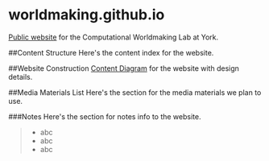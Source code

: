 # worldmaking.github.io
[Public website](http://worldmaking.github.io) for the Computational Worldmaking Lab at York.

##Content Structure
Here's the content index for the website.

##Website Construction
[Content Diagram](https://miro.com/app/board/o9J_knpDM6E=/) for the website with design details.

##Media Materials List
Here's the section for the media materials we plan to use.

###Notes
Here's the section for notes info to the website.
> - abc
> - abc
> - abc


